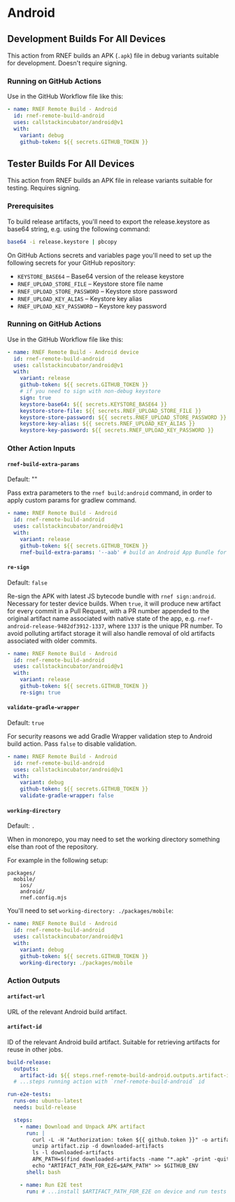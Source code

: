 # Android

## Development Builds For All Devices

This action from RNEF builds an APK (`.apk`) file in debug variants suitable for development. Doesn't require signing.

### Running on GitHub Actions

Use in the GitHub Workflow file like this:

```yaml
- name: RNEF Remote Build - Android
  id: rnef-remote-build-android
  uses: callstackincubator/android@v1
  with:
    variant: debug
    github-token: ${{ secrets.GITHUB_TOKEN }}
```

## Tester Builds For All Devices

This action from RNEF builds an APK file in release variants suitable for testing. Requires signing.

### Prerequisites

To build release artifacts, you'll need to export the release.keystore as base64 string, e.g. using the following command:

```bash
base64 -i release.keystore | pbcopy
```

On GitHub Actions secrets and variables page you'll need to set up the following secrets for your GitHub repository:

- `KEYSTORE_BASE64` – Base64 version of the release keystore
- `RNEF_UPLOAD_STORE_FILE` – Keystore store file name
- `RNEF_UPLOAD_STORE_PASSWORD` – Keystore store password
- `RNEF_UPLOAD_KEY_ALIAS` – Keystore key alias
- `RNEF_UPLOAD_KEY_PASSWORD` – Keystore key password

### Running on GitHub Actions

Use in the GitHub Workflow file like this:

```yaml
- name: RNEF Remote Build - Android device
  id: rnef-remote-build-android
  uses: callstackincubator/android@v1
  with:
    variant: release
    github-token: ${{ secrets.GITHUB_TOKEN }}
    # if you need to sign with non-debug keystore
    sign: true
    keystore-base64: ${{ secrets.KEYSTORE_BASE64 }}
    keystore-store-file: ${{ secrets.RNEF_UPLOAD_STORE_FILE }}
    keystore-store-password: ${{ secrets.RNEF_UPLOAD_STORE_PASSWORD }}
    keystore-key-alias: ${{ secrets.RNEF_UPLOAD_KEY_ALIAS }}
    keystore-key-password: ${{ secrets.RNEF_UPLOAD_KEY_PASSWORD }}
```

### Other Action Inputs

#### `rnef-build-extra-params`

Default: ""

Pass extra parameters to the `rnef build:android` command, in order to apply custom params for gradlew command.

```yaml
- name: RNEF Remote Build - Android
  id: rnef-remote-build-android
  uses: callstackincubator/android@v1
  with:
    variant: release
    github-token: ${{ secrets.GITHUB_TOKEN }}
    rnef-build-extra-params: '--aab' # build an Android App Bundle for the Play Store
```

#### `re-sign`

Default: `false`

Re-sign the APK with latest JS bytecode bundle with `rnef sign:android`. Necessary for tester device builds.
When `true`, it will produce new artifact for every commit in a Pull Request, with a PR number appended to the original artifact name associated with native state of the app, e.g. `rnef-android-release-9482df3912-1337`, where `1337` is the unique PR number.
To avoid polluting artifact storage it will also handle removal of old artifacts associated with older commits.

```yaml
- name: RNEF Remote Build - Android
  id: rnef-remote-build-android
  uses: callstackincubator/android@v1
  with:
    variant: release
    github-token: ${{ secrets.GITHUB_TOKEN }}
    re-sign: true
```

#### `validate-gradle-wrapper`

Default: `true`

For security reasons we add Gradle Wrapper validation step to Android build action. Pass `false` to disable validation.

```yaml
- name: RNEF Remote Build - Android
  id: rnef-remote-build-android
  uses: callstackincubator/android@v1
  with:
    variant: debug
    github-token: ${{ secrets.GITHUB_TOKEN }}
    validate-gradle-wrapper: false
```

#### `working-directory`

Default: `.`

When in monorepo, you may need to set the working directory something else than root of the repository.

For example in the following setup:

```
packages/
  mobile/
    ios/
    android/
    rnef.config.mjs
```

You'll need to set `working-directory: ./packages/mobile`:

```yaml
- name: RNEF Remote Build - Android
  id: rnef-remote-build-android
  uses: callstackincubator/android@v1
  with:
    variant: debug
    github-token: ${{ secrets.GITHUB_TOKEN }}
    working-directory: ./packages/mobile
```

### Action Outputs

#### `artifact-url`

URL of the relevant Android build artifact.

#### `artifact-id`

ID of the relevant Android build artifact. Suitable for retrieving artifacts for reuse in other jobs.

```yaml
build-release:
  outputs:
    artifact-id: ${{ steps.rnef-remote-build-android.outputs.artifact-id }}
  # ...steps running action with `rnef-remote-build-android` id

run-e2e-tests:
  runs-on: ubuntu-latest
  needs: build-release

  steps:
    - name: Download and Unpack APK artifact
      run: |
        curl -L -H "Authorization: token ${{ github.token }}" -o artifact.zip "https://api.github.com/repos/${{ github.repository }}/actions/artifacts/${{ needs.build-release.outputs.artifact-id }}/zip"
        unzip artifact.zip -d downloaded-artifacts
        ls -l downloaded-artifacts
        APK_PATH=$(find downloaded-artifacts -name "*.apk" -print -quit)
        echo "ARTIFACT_PATH_FOR_E2E=$APK_PATH" >> $GITHUB_ENV
      shell: bash

    - name: Run E2E test
      run: # ...install $ARTIFACT_PATH_FOR_E2E on device and run tests
```
